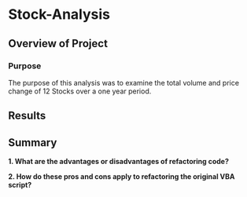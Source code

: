 # Stock-Analysis

## Overview of Project

### Purpose

The purpose of this analysis was to examine the total volume and price change of 12 Stocks over a one year period.

## Results


## Summary

**1. What are the advantages or disadvantages of refactoring code?**

**2. How do these pros and cons apply to refactoring the original VBA script?**
